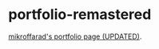 # portfolio-remastered
[mikroffarad's portfolio page (UPDATED)](https://mikroffarad.github.io/portfolio-remastered/).
